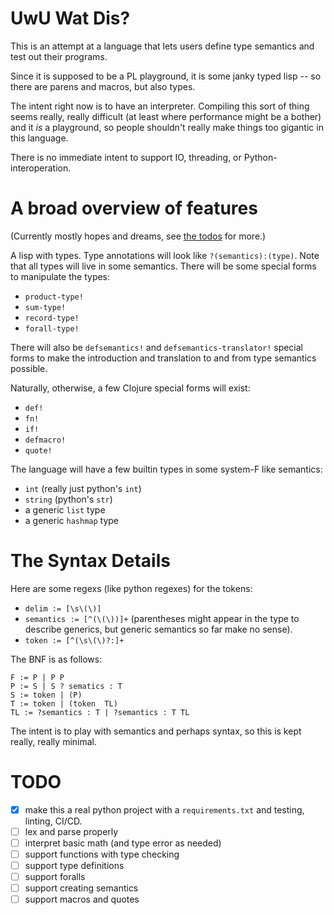 # UwU Wat Dis?

This is an attempt at a language that lets users define type semantics and test out their programs.

Since it is supposed to be a PL playground, it is some janky typed lisp -- so there are parens and macros, but
also types.

The intent right now is to have an interpreter. Compiling this sort of thing seems really, really difficult (at
least where performance might be a bother) and it _is_ a playground, so people shouldn't really make things too
gigantic in this language.

There is no immediate intent to support IO, threading, or Python-interoperation.

# A broad overview of features

(Currently mostly hopes and dreams, see [the todos](#todo) for more.)

A lisp with types. Type annotations will look like `?(semantics):(type)`. Note that all types will live in some
semantics.
There will be some special forms to manipulate the types:

- `product-type!`
- `sum-type!`
- `record-type!`
- `forall-type!`

There will also be `defsemantics!` and `defsemantics-translator!` special forms to make the introduction and
translation to and from type semantics possible.

Naturally, otherwise, a few Clojure special forms will exist:

- `def!`
- `fn!`
- `if!`
- `defmacro!`
- `quote!`

The language will have a few builtin types in some system-F like semantics:

- `int` (really just python's `int`)
- `string` (python's `str`)
- a generic `list` type
- a generic `hashmap` type

# The Syntax Details

Here are some regexs (like python regexes) for the tokens:

- `delim := [\s\(\)]`
- `semantics := [^(\(\))]+` (parentheses might appear in the type to describe generics, but generic semantics so far make no sense).
- `token := [^(\s\(\)?:]+`

The BNF is as follows:

```
F := P | P P
P := S | S ? sematics : T
S := token | (P)
T := token | (token  TL)
TL := ?semantics : T | ?semantics : T TL
```

The intent is to play with semantics and perhaps syntax, so this is kept really, really minimal.

# TODO

- [x] make this a real python project with a `requirements.txt` and testing, linting, CI/CD.
- [ ] lex and parse properly
- [ ] interpret basic math (and type error as needed)
- [ ] support functions with type checking
- [ ] support type definitions
- [ ] support foralls
- [ ] support creating semantics
- [ ] support macros and quotes
